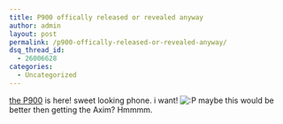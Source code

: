 ```yaml
---
title: P900 offically released or revealed anyway
author: admin
layout: post
permalink: /p900-offically-released-or-revealed-anyway/
dsq_thread_id:
  - 26006628
categories:
  - Uncategorized
---
```

[the P900][1] is here! sweet looking phone. i want! <img src="http://blog.lotas-smartman.net/wp-includes/images/smilies/icon_razz.gif" alt=":P" class="wp-smiley" /> maybe this would be better then getting the Axim? Hmmmm.

 [1]: http://www.sonyericsson.com/p900/